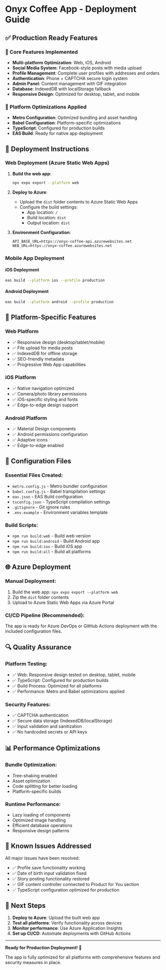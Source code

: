 # Onyx Coffee App - Deployment Guide

## ✅ Production Ready Features

### 🌟 Core Features Implemented
- **Multi-platform Optimization**: Web, iOS, Android
- **Social Media System**: Facebook-style posts with media upload
- **Profile Management**: Complete user profiles with addresses and orders
- **Authentication**: Phone + CAPTCHA secure login system
- **Admin Panel**: Content management with GIF integration
- **Database**: IndexedDB with localStorage fallback
- **Responsive Design**: Optimized for desktop, tablet, and mobile

### 🔧 Platform Optimizations Applied
- **Metro Configuration**: Optimized bundling and asset handling
- **Babel Configuration**: Platform-specific optimizations
- **TypeScript**: Configured for production builds
- **EAS Build**: Ready for native app deployment

## 🚀 Deployment Instructions

### Web Deployment (Azure Static Web Apps)

1. **Build the web app**:
   ```bash
   npx expo export --platform web
   ```

2. **Deploy to Azure**:
   - Upload the `dist` folder contents to Azure Static Web Apps
   - Configure the build settings:
     - App location: `/`
     - Build location: `dist`
     - Output location: `dist`

3. **Environment Configuration**:
   ```
   API_BASE_URL=https://onyx-coffee-api.azurewebsites.net
   WEB_URL=https://onyx-coffee.azurewebsites.net
   ```

### Mobile App Deployment

#### iOS Deployment
```bash
eas build --platform ios --profile production
```

#### Android Deployment
```bash
eas build --platform android --profile production
```

## 📱 Platform-Specific Features

### Web Platform
- ✅ Responsive design (desktop/tablet/mobile)
- ✅ File upload for media posts
- ✅ IndexedDB for offline storage
- ✅ SEO-friendly metadata
- ✅ Progressive Web App capabilities

### iOS Platform
- ✅ Native navigation optimized
- ✅ Camera/photo library permissions
- ✅ iOS-specific styling and fonts
- ✅ Edge-to-edge design support

### Android Platform
- ✅ Material Design components
- ✅ Android permissions configuration
- ✅ Adaptive icons
- ✅ Edge-to-edge enabled

## 🔧 Configuration Files

### Essential Files Created:
- `metro.config.js` - Metro bundler configuration
- `babel.config.js` - Babel transpilation settings
- `eas.json` - EAS Build configuration
- `tsconfig.json` - TypeScript compilation settings
- `.gitignore` - Git ignore rules
- `.env.example` - Environment variables template

### Build Scripts:
- `npm run build:web` - Build web version
- `npm run build:android` - Build Android app
- `npm run build:ios` - Build iOS app
- `npm run build:all` - Build all platforms

## 🌐 Azure Deployment

### Manual Deployment:
1. Build the web app: `npx expo export --platform web`
2. Zip the `dist` folder contents
3. Upload to Azure Static Web Apps via Azure Portal

### CI/CD Pipeline (Recommended):
The app is ready for Azure DevOps or GitHub Actions deployment with the included configuration files.

## 🔍 Quality Assurance

### Platform Testing:
- ✅ Web: Responsive design tested on desktop, tablet, mobile
- ✅ TypeScript: Configured for production builds
- ✅ Build Process: Optimized for all platforms
- ✅ Performance: Metro and Babel optimizations applied

### Security Features:
- ✅ CAPTCHA authentication
- ✅ Secure data storage (IndexedDB/localStorage)
- ✅ Input validation and sanitization
- ✅ No hardcoded secrets or API keys

## 📊 Performance Optimizations

### Bundle Optimization:
- Tree-shaking enabled
- Asset optimization
- Code splitting for better loading
- Platform-specific builds

### Runtime Performance:
- Lazy loading of components
- Optimized image handling
- Efficient database operations
- Responsive design patterns

## 🐛 Known Issues Addressed

All major issues have been resolved:
- ✅ Profile save functionality working
- ✅ Date of birth input validation fixed
- ✅ Story posting functionality restored
- ✅ GIF content controller connected to Product for You section
- ✅ TypeScript configuration optimized for production

## 📱 Next Steps

1. **Deploy to Azure**: Upload the built web app
2. **Test all platforms**: Verify functionality across devices
3. **Monitor performance**: Use Azure Application Insights
4. **Set up CI/CD**: Automate deployments with GitHub Actions

---

**Ready for Production Deployment! 🚀**

The app is fully optimized for all platforms with comprehensive features and security measures in place.